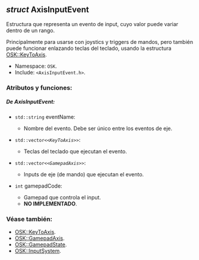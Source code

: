 ## _struct_ AxisInputEvent

Estructura que representa un evento de input, cuyo valor puede variar dentro de un rango.

Principalmente para usarse con joystics y triggers de mandos, pero también puede funcionar enlazando teclas del teclado, usando la estructura [OSK::KeyToAxis](KeyToAxis.md).

- Namespace: `OSK`.
- Include: `<AxisInputEvent.h>`.

### Atributos y funciones:


##### De AxisInputEvent:

- `std::string` eventName:
    - Nombre del evento. Debe ser único entre los eventos de eje.

- `std::vector<`_`<KeyToAxis>`_`>`:
    - Teclas del teclado que ejecutan el evento.

- `std::vector<`_`<GamepadAxis>`_`>`:
    - Inputs de eje (de mando) que ejecutan el evento.

- `int` gamepadCode:
  - Gamepad que controla el input.
  - **NO IMPLEMENTADO**.
     
### Véase también:

- [OSK::KeyToAxis](KeyToAxis.md).
- [OSK::GamepadAxis](GamepadAxis.md).
- [OSK::GamepadState](GamepadState.md).
- [OSK::InputSystem](InputSystem.md).